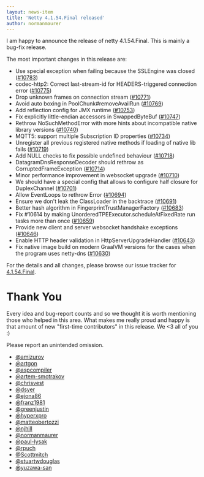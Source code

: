 ```yaml
---
layout: news-item
title: 'Netty 4.1.54.Final released'
author: normanmaurer
---
```


I am happy to announce the release of netty 4.1.54.Final. This is mainly a bug-fix release. 

The most important changes in this release are:

* Use special exception when failing because the SSLEngine was closed ([#10783](https://github.com/netty/netty/pull/10783))
* codec-http2: Correct last-stream-id for HEADERS-triggered connection error ([#10775](https://github.com/netty/netty/pull/10775))
* Drop unknown frames on connection stream ([#10771](https://github.com/netty/netty/pull/10771))
* Avoid auto boxing in PoolChunk#removeAvailRun ([#10769](https://github.com/netty/netty/pull/10769))
* Add reflection config for JMX runtime ([#10753](https://github.com/netty/netty/pull/10753))
* Fix explicitly little-endian accessors in SwappedByteBuf ([#10747](https://github.com/netty/netty/pull/10747))
* Rethrow NoSuchMethodError with more hints about incompatible native library versions ([#10740](https://github.com/netty/netty/pull/10740))
* MQTT5: support multiple Subscription ID properties ([#10734](https://github.com/netty/netty/pull/10734))
* Unregister all previous registered native methods if loading of native lib fails ([#10719](https://github.com/netty/netty/pull/10719))
* Add NULL checks to fix possible undefined behaviour ([#10718](https://github.com/netty/netty/pull/10718))
* DatagramDnsResponseDecoder should rethrow as CorruptedFrameException ([#10714](https://github.com/netty/netty/pull/10714))
* Minor performance improvement in websocket upgrade ([#10710](https://github.com/netty/netty/pull/10710))
* We should have a special config that allows to configure half closure for DuplexChannel ([#10701](https://github.com/netty/netty/pull/10701))
* Allow EventLoops to rethrow Error ([#10694](https://github.com/netty/netty/pull/10694)) 
* Ensure we don't leak the ClassLoader in the backtrace ([#10691](https://github.com/netty/netty/pull/10691)) 
* Better hash algorithm in FingerprintTrustManagerFactory ([#10683](https://github.com/netty/netty/pull/10683)) 
* Fix #10614 by making UnorderedTPEExecutor.scheduleAtFixedRate run tasks more than once ([#10659](https://github.com/netty/netty/pull/10659)) 
* Provide new client and server websocket handshake exceptions ([#10646](https://github.com/netty/netty/pull/10646)) 
* Enable HTTP header validation in HttpServerUpgradeHandler ([#10643](https://github.com/netty/netty/pull/10643)) 
* Fix native image build on modern GraalVM versions for the cases when the program uses netty-dns ([#10630](https://github.com/netty/netty/pull/10630)) 


For the details and all changes, please browse our issue tracker for [4.1.54.Final](https://github.com/netty/netty/issues?q=is%3Aclosed+milestone%3A4.1.54.Final). 

# Thank You

Every idea and bug-report counts and so we thought it is worth mentioning those who helped in this area. What makes me really proud and happy is that amount of new "first-time contributors" in this release. We <3 all of you :)

Please report an unintended omission.
   
   
* [@amizurov](https://github.com/amizurov) 
* [@artgon](https://github.com/artgon) 
* [@aspcompiler](https://github.com/aspcompiler) 
* [@artem-smotrakov](https://github.com/artem-smotrakov) 
* [@chrisvest](https://github.com/chrisvest) 
* [@dsyer](https://github.com/dsyer) 
* [@ejona86](https://github.com/ejona86) 
* [@franz1981](https://github.com/franz1981)
* [@greenjustin](https://github.com/greenjustin)
* [@hyperxpro](https://github.com/hyperxpro)
* [@matteobertozzi](https://github.com/matteobertozzi)
* [@njhill](https://github.com/njhill)
* [@normanmaurer](https://github.com/normanmaurer)
* [@paul-lysak](https://github.com/paul-lysak)
* [@rpuch](https://github.com/rpuch)
* [@Scottmitch](https://github.com/Scottmitch)
* [@stuartwdouglas](https://github.com/stuartwdouglas)
* [@yuzawa-san](https://github.com/yuzawa-san)



